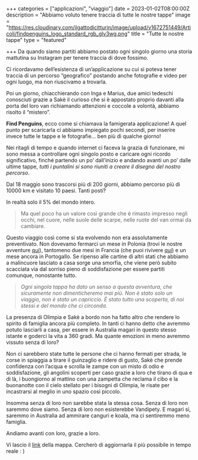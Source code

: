 +++
categories = ["applicazioni", "viaggio"]
date = 2023-01-02T08:00:00Z
description = "Abbiamo voluto tenere traccia di tutte le nostre tappe"
image = "https://res.cloudinary.com/ilgattodicitturin/image/upload/v1672751449/Articoli/findpenguins_logo_standard_rgb_glv3wg.png"
title = "Tutte le nostre tappe"
type = "featured"

+++
Da quando siamo partiti abbiamo postato ogni singolo giorno una storia mattutina su Instagram per tenere traccia di dove fossimo.

Ci ricordavamo dell’esistenza di un’applicazione su cui si poteva tener traccia di un percorso “geografico” postando anche fotografie e video per ogni luogo, ma non riuscivamo a trovarla.

Poi un giorno, chiacchierando con Inga e Marius, due amici tedeschi conosciuti grazie a Sakè il curioso che si è appostato proprio davanti alla porta del loro van richiamando attenzioni e coccole a volontà, abbiamo risolto il “mistero”.

**Find Penguins**, ecco come si chiamava la famigerata applicazione! A quel punto per scaricarla ci abbiamo impiegato pochi secondi, per inserire invece tutte le tappe e le fotografie… ben più di qualche giorno!

Nei ritagli di tempo e quando internet ci faceva la grazia di funzionare, mi sono messa a controllare ogni singolo posto e caricare ogni ricordo significativo, finché partendo un po’ dall’inizio e andando avanti un po’ dalle ultime tappe, _tutti i puntalini si sono riuniti a creare il disegno del nostro percorso_.

Dal 18 maggio sono trascorsi più di 200 giorni, abbiamo percorso più di 10000 km e visitato 10 paesi. Tanti posti? 

In realtà solo il 5% del mondo intero.

> Ma quel poco ha un valore così grande che è rimasto impresso negli occhi, nel cuore, nelle suole delle scarpe, nelle ruote del van ormai da cambiare. 

Questo viaggio così come si sta evolvendo non era assolutamente preventivato. Non dovevamo fermarci un mese in Polonia (trovi le nostre avventure [qui](https://www.youtube.com/watch?v=uhFYfbis9a4&list=PLHaclq_J5PZ84ExiQy9T8MXHIOFWhqHQV "qui")), tantomeno due mesi in Francia (che puoi rivivere [qui](https://www.youtube.com/watch?v=haPUPL6dgpI&list=PLHaclq_J5PZ-jTs94ocJqu6RViwWX7Gm8 "qui")) e un mese ancora in Portogallo. Se ripenso alle cartine di altri stati che abbiamo a malincuore lasciato a casa sorge una smorfia, che viene però subito scacciata via dal sorriso pieno di soddisfazione per essere partiti comunque, nonostante tutto.

> _Ogni singola tappa ha dato un senso a questa avventura, che sicuramente non dimenticheremo mai più. Non è stato solo un viaggio, non è stato un capriccio. È stato tutto una scoperta, di noi stessi e del mondo che ci circonda._

La presenza di Olimpia e Sakè a bordo non ha fatto altro che rendere lo spirito di famiglia ancora più completo. In tanti ci hanno detto che avremmo potuto lasciarli a casa, per essere in Australia magari in questo stesso istante e goderci la vita a 360 gradi. Ma quante emozioni in meno avremmo vissuto senza di loro?

Non ci sarebbero state tutte le persone che ci hanno fermati per strada, le corse in spiaggia a tirare il guinzaglio e ridere di gusto, Sakè che prende confidenza con l’acqua e scrolla le zampe con un misto di odio e soddisfazione, gli angolini scoperti per caso grazie a loro che tirano di qua e di là, i buongiorno al mattino con una zampetta che reclama il cibo e la buonanotte con il cielo stellato per i bisogni di Olimpia, le risate per incastrarsi al meglio in uno spazio così piccolo.

Insomma senza di loro non sarebbe stata la stessa cosa. Senza di loro non saremmo dove siamo. Senza di loro non esisterebbe Vandipety. E magari sì, saremmo in Australia ad ammirare canguri e koala, ma ci sentiremmo meno famiglia.

Andiamo avanti con loro, grazie a loro.

Vi lascio il [link](https://findpenguins.com/0knsmwp4npafs/trip/6370d91fc6caf3-83958962 "link") della mappa. Cercherò di aggiornarla il più possibile in tempo reale : )